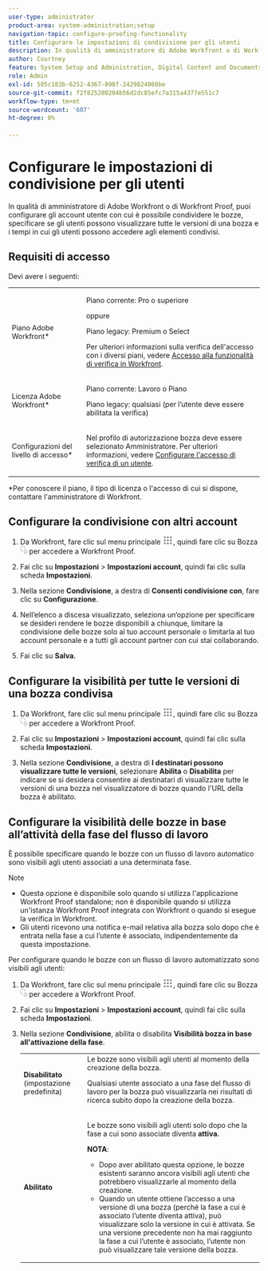 ```yaml
---
user-type: administrator
product-area: system-administration;setup
navigation-topic: configure-proofing-functionality
title: Configurare le impostazioni di condivisione per gli utenti
description: In qualità di amministratore di Adobe Workfront o di Workfront Proof, puoi configurare gli account utente con cui è possibile condividere le bozze, specificare se gli utenti possono visualizzare tutte le versioni di una bozza e i tempi in cui gli utenti possono accedere agli elementi condivisi.
author: Courtney
feature: System Setup and Administration, Digital Content and Documents
role: Admin
exl-id: 505c183b-6252-4367-898f-2429824860be
source-git-commit: f2f825280204b56d2dc85efc7a315a4377e551c7
workflow-type: tm+mt
source-wordcount: '607'
ht-degree: 0%

---
```


# Configurare le impostazioni di condivisione per gli utenti

In qualità di amministratore di Adobe Workfront o di Workfront Proof, puoi configurare gli account utente con cui è possibile condividere le bozze, specificare se gli utenti possono visualizzare tutte le versioni di una bozza e i tempi in cui gli utenti possono accedere agli elementi condivisi.

## Requisiti di accesso

Devi avere i seguenti:

<table style="table-layout:auto"> 
 <col> 
 <col> 
 <tbody> 
  <tr> 
   <td role="rowheader">Piano Adobe Workfront*</td> 
   <td> <p>Piano corrente: Pro o superiore</p> <p>oppure</p> <p>Piano legacy: Premium o Select</p> <p>Per ulteriori informazioni sulla verifica dell'accesso con i diversi piani, vedere <a href="../../../administration-and-setup/manage-workfront/configure-proofing/access-to-proofing-functionality.md" class="MCXref xref">Accesso alla funzionalità di verifica in Workfront</a>.</p> </td> 
  </tr> 
  <tr> 
   <td role="rowheader">Licenza Adobe Workfront*</td> 
   <td> <p>Piano corrente: Lavoro o Piano</p> <p>Piano legacy: qualsiasi (per l’utente deve essere abilitata la verifica)</p> </td> 
  </tr> 
  <tr> 
   <td role="rowheader">Configurazioni del livello di accesso*</td> 
   <td> <p>Nel profilo di autorizzazione bozza deve essere selezionato Amministratore. Per ulteriori informazioni, vedere <a href="../../../administration-and-setup/manage-workfront/configure-proofing/configure-a-users-proofing-access.md" class="MCXref xref">Configurare l'accesso di verifica di un utente</a>.</p> </td> 
  </tr> 
 </tbody> 
</table>

&#42;Per conoscere il piano, il tipo di licenza o l&#39;accesso di cui si dispone, contattare l&#39;amministratore di Workfront.

## Configurare la condivisione con altri account

1. Da Workfront, fare clic sul menu principale ![](assets/main-menu-icon.png), quindi fare clic su Bozza ![](assets/proofing-in-main-menu.png) per accedere a Workfront Proof.

1. Fai clic su **Impostazioni** > **Impostazioni account**, quindi fai clic sulla scheda **Impostazioni**.

1. Nella sezione **Condivisione**, a destra di **Consenti condivisione con**, fare clic su **Configurazione**.

1. Nell’elenco a discesa visualizzato, seleziona un’opzione per specificare se desideri rendere le bozze disponibili a chiunque, limitare la condivisione delle bozze solo al tuo account personale o limitarla al tuo account personale e a tutti gli account partner con cui stai collaborando.
1. Fai clic su **Salva.**

## Configurare la visibilità per tutte le versioni di una bozza condivisa

1. Da Workfront, fare clic sul menu principale ![](assets/main-menu-icon.png), quindi fare clic su Bozza ![](assets/proofing-in-main-menu.png) per accedere a Workfront Proof.

1. Fai clic su **Impostazioni** > **Impostazioni account**, quindi fai clic sulla scheda **Impostazioni**.

1. Nella sezione **Condivisione**, a destra di **I destinatari possono visualizzare tutte le versioni**, selezionare **Abilita** o **Disabilita** per indicare se si desidera consentire ai destinatari di visualizzare tutte le versioni di una bozza nel visualizzatore di bozze quando l&#39;URL della bozza è abilitato.

## Configurare la visibilità delle bozze in base all’attività della fase del flusso di lavoro

È possibile specificare quando le bozze con un flusso di lavoro automatico sono visibili agli utenti associati a una determinata fase.

>[!NOTE]
>
>* Questa opzione è disponibile solo quando si utilizza l&#39;applicazione Workfront Proof standalone; non è disponibile quando si utilizza un&#39;istanza Workfront Proof integrata con Workfront o quando si esegue la verifica in Workfront.
>* Gli utenti ricevono una notifica e-mail relativa alla bozza solo dopo che è entrata nella fase a cui l’utente è associato, indipendentemente da questa impostazione.
>

Per configurare quando le bozze con un flusso di lavoro automatizzato sono visibili agli utenti:

1. Da Workfront, fare clic sul menu principale ![](assets/main-menu-icon.png), quindi fare clic su Bozza ![](assets/proofing-in-main-menu.png) per accedere a Workfront Proof.

1. Fai clic su **Impostazioni** > **Impostazioni account**, quindi fai clic sulla scheda **Impostazioni**.

1. Nella sezione **Condivisione**, abilita o disabilita **Visibilità bozza in base all&#39;attivazione della fase**.

   <table style="table-layout:auto"> 
    <col> 
    <col> 
    <tbody> 
     <tr> 
      <td role="rowheader"><strong>Disabilitato</strong> (impostazione predefinita)</td> 
      <td>Le bozze sono visibili agli utenti al momento della creazione della bozza.<br><p>Qualsiasi utente associato a una fase del flusso di lavoro per la bozza può visualizzarla nei risultati di ricerca subito dopo la creazione della bozza.</p></td> 
     </tr> 
     <tr> 
      <td role="rowheader"><strong>Abilitato</strong> </td> 
      <td> <p>Le bozze sono visibili agli utenti solo dopo che la fase a cui sono associate diventa <strong>attiva.</strong></p> <p><b>NOTA</b>:   
        <ul> 
         <li><em style="font-style: normal;">Dopo aver abilitato questa opzione, le bozze esistenti saranno ancora visibili agli utenti che potrebbero visualizzarle al momento della creazione.</em> </li> 
         <li>Quando un utente ottiene l’accesso a una versione di una bozza (perché la fase a cui è associato l’utente diventa attiva), può visualizzare solo la versione in cui è attivata. Se una versione precedente non ha mai raggiunto la fase a cui l’utente è associato, l’utente non può visualizzare tale versione della bozza.</li> 
        </ul> </p> </td> 
     </tr> 
    </tbody> 
   </table>
